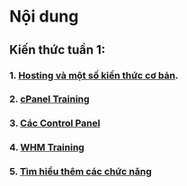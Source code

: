 # Nội dung

## Kiến thức tuần 1:
### 1. [Hosting và một số kiến thức cơ bản](https://github.com/TrungTran0/TrainingVietnix/blob/main/Tu%E1%BA%A7n%201/Hosting%20v%C3%A0%20m%E1%BB%99t%20s%E1%BB%91%20ki%E1%BA%BFn%20th%E1%BB%A9c%20c%C6%A1%20b%E1%BA%A3n.md).
### 2. [cPanel Training](https://github.com/TrungTran0/TrainingVietnix/blob/main/Tu%E1%BA%A7n%201/cPanel_Training.md)
### 3. [Các Control Panel](https://github.com/TrungTran0/TrainingVietnix/blob/main/Tu%E1%BA%A7n%201/Control%20Panel.md)
### 4. [WHM Training](https://github.com/TrungTran0/TrainingVietnix/blob/main/Tu%E1%BA%A7n%201/WHM_training.md)
### 5. [Tìm hiểu thêm các chức năng](https://github.com/TrungTran0/TrainingVietnix/blob/main/Tu%E1%BA%A7n%201/T%C3%ACm%20hi%E1%BB%83u%20th%C3%AAm.md)
